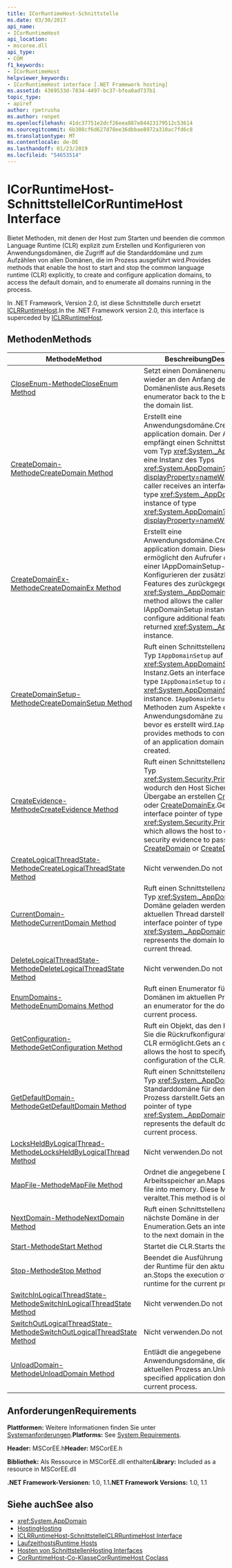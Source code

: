```yaml
---
title: ICorRuntimeHost-Schnittstelle
ms.date: 03/30/2017
api_name:
- ICorRuntimeHost
api_location:
- mscoree.dll
api_type:
- COM
f1_keywords:
- ICorRuntimeHost
helpviewer_keywords:
- ICorRuntimeHost interface [.NET Framework hosting]
ms.assetid: 4369533d-7834-4497-bc37-bfea0ad737b1
topic_type:
- apiref
author: rpetrusha
ms.author: ronpet
ms.openlocfilehash: 41dc37751e2dcf26eea887e84423179512c53614
ms.sourcegitcommit: 6b308cf6d627d78ee36dbbae8972a310ac7fd6c8
ms.translationtype: MT
ms.contentlocale: de-DE
ms.lasthandoff: 01/23/2019
ms.locfileid: "54653514"
---
```

# <a name="icorruntimehost-interface"></a><span data-ttu-id="35ff7-102">ICorRuntimeHost-Schnittstelle</span><span class="sxs-lookup"><span data-stu-id="35ff7-102">ICorRuntimeHost Interface</span></span>
<span data-ttu-id="35ff7-103">Bietet Methoden, mit denen der Host zum Starten und beenden die common Language Runtime (CLR) explizit zum Erstellen und Konfigurieren von Anwendungsdomänen, die Zugriff auf die Standarddomäne und zum Aufzählen von allen Domänen, die im Prozess ausgeführt wird.</span><span class="sxs-lookup"><span data-stu-id="35ff7-103">Provides methods that enable the host to start and stop the common language runtime (CLR) explicitly, to create and configure application domains, to access the default domain, and to enumerate all domains running in the process.</span></span>  
  
 <span data-ttu-id="35ff7-104">In .NET Framework, Version 2.0, ist diese Schnittstelle durch ersetzt [ICLRRuntimeHost](../../../../docs/framework/unmanaged-api/hosting/iclrruntimehost-interface.md).</span><span class="sxs-lookup"><span data-stu-id="35ff7-104">In the .NET Framework version 2.0, this interface is superceded by [ICLRRuntimeHost](../../../../docs/framework/unmanaged-api/hosting/iclrruntimehost-interface.md).</span></span>  
  
## <a name="methods"></a><span data-ttu-id="35ff7-105">Methoden</span><span class="sxs-lookup"><span data-stu-id="35ff7-105">Methods</span></span>  
  
|<span data-ttu-id="35ff7-106">Methode</span><span class="sxs-lookup"><span data-stu-id="35ff7-106">Method</span></span>|<span data-ttu-id="35ff7-107">Beschreibung</span><span class="sxs-lookup"><span data-stu-id="35ff7-107">Description</span></span>|  
|------------|-----------------|  
|[<span data-ttu-id="35ff7-108">CloseEnum-Methode</span><span class="sxs-lookup"><span data-stu-id="35ff7-108">CloseEnum Method</span></span>](../../../../docs/framework/unmanaged-api/hosting/icorruntimehost-closeenum-method.md)|<span data-ttu-id="35ff7-109">Setzt einen Domänenenumerator wieder an den Anfang der Domänenliste aus.</span><span class="sxs-lookup"><span data-stu-id="35ff7-109">Resets a domain enumerator back to the beginning of the domain list.</span></span>|  
|[<span data-ttu-id="35ff7-110">CreateDomain-Methode</span><span class="sxs-lookup"><span data-stu-id="35ff7-110">CreateDomain Method</span></span>](../../../../docs/framework/unmanaged-api/hosting/icorruntimehost-createdomain-method.md)|<span data-ttu-id="35ff7-111">Erstellt eine Anwendungsdomäne.</span><span class="sxs-lookup"><span data-stu-id="35ff7-111">Creates an application domain.</span></span> <span data-ttu-id="35ff7-112">Der Aufrufer empfängt einen Schnittstellenzeiger vom Typ <xref:System._AppDomain> in eine Instanz des Typs <xref:System.AppDomain?displayProperty=nameWithType>.</span><span class="sxs-lookup"><span data-stu-id="35ff7-112">The caller receives an interface pointer of type <xref:System._AppDomain> to an instance of type <xref:System.AppDomain?displayProperty=nameWithType>.</span></span>|  
|[<span data-ttu-id="35ff7-113">CreateDomainEx-Methode</span><span class="sxs-lookup"><span data-stu-id="35ff7-113">CreateDomainEx Method</span></span>](../../../../docs/framework/unmanaged-api/hosting/icorruntimehost-createdomainex-method.md)|<span data-ttu-id="35ff7-114">Erstellt eine Anwendungsdomäne.</span><span class="sxs-lookup"><span data-stu-id="35ff7-114">Creates an application domain.</span></span> <span data-ttu-id="35ff7-115">Diese Methode ermöglicht den Aufrufer die Übergabe einer IAppDomainSetup-Instanz zum Konfigurieren der zusätzlichen Features des zurückgegebenen <xref:System._AppDomain> Instanz.</span><span class="sxs-lookup"><span data-stu-id="35ff7-115">This method allows the caller to pass an IAppDomainSetup instance to configure additional features of the returned <xref:System._AppDomain> instance.</span></span>|  
|[<span data-ttu-id="35ff7-116">CreateDomainSetup-Methode</span><span class="sxs-lookup"><span data-stu-id="35ff7-116">CreateDomainSetup Method</span></span>](../../../../docs/framework/unmanaged-api/hosting/icorruntimehost-createdomainsetup-method.md)|<span data-ttu-id="35ff7-117">Ruft einen Schnittstellenzeiger vom Typ `IAppDomainSetup` auf eine <xref:System.AppDomainSetup> Instanz.</span><span class="sxs-lookup"><span data-stu-id="35ff7-117">Gets an interface pointer of type `IAppDomainSetup` to an <xref:System.AppDomainSetup> instance.</span></span> <span data-ttu-id="35ff7-118">`IAppDomainSetup` Stellt Methoden zum Aspekte einer Anwendungsdomäne zu konfigurieren, bevor es erstellt wird.</span><span class="sxs-lookup"><span data-stu-id="35ff7-118">`IAppDomainSetup` provides methods to configure aspects of an application domain before it is created.</span></span>|  
|[<span data-ttu-id="35ff7-119">CreateEvidence-Methode</span><span class="sxs-lookup"><span data-stu-id="35ff7-119">CreateEvidence Method</span></span>](../../../../docs/framework/unmanaged-api/hosting/icorruntimehost-createevidence-method.md)|<span data-ttu-id="35ff7-120">Ruft einen Schnittstellenzeiger vom Typ <xref:System.Security.Principal.IIdentity>, wodurch den Host Sicherheitsbeweis Übergabe an erstellen [CreateDomain](../../../../docs/framework/unmanaged-api/hosting/icorruntimehost-createdomain-method.md) oder [CreateDomainEx](../../../../docs/framework/unmanaged-api/hosting/icorruntimehost-createdomainex-method.md).</span><span class="sxs-lookup"><span data-stu-id="35ff7-120">Gets an interface pointer of type <xref:System.Security.Principal.IIdentity>, which allows the host to create security evidence to pass to [CreateDomain](../../../../docs/framework/unmanaged-api/hosting/icorruntimehost-createdomain-method.md) or [CreateDomainEx](../../../../docs/framework/unmanaged-api/hosting/icorruntimehost-createdomainex-method.md).</span></span>|  
|[<span data-ttu-id="35ff7-121">CreateLogicalThreadState-Methode</span><span class="sxs-lookup"><span data-stu-id="35ff7-121">CreateLogicalThreadState Method</span></span>](../../../../docs/framework/unmanaged-api/hosting/icorruntimehost-createlogicalthreadstate-method.md)|<span data-ttu-id="35ff7-122">Nicht verwenden.</span><span class="sxs-lookup"><span data-stu-id="35ff7-122">Do not use.</span></span>|  
|[<span data-ttu-id="35ff7-123">CurrentDomain-Methode</span><span class="sxs-lookup"><span data-stu-id="35ff7-123">CurrentDomain Method</span></span>](../../../../docs/framework/unmanaged-api/hosting/icorruntimehost-currentdomain-method.md)|<span data-ttu-id="35ff7-124">Ruft einen Schnittstellenzeiger vom Typ <xref:System._AppDomain> , das die Domäne geladen werden, für den aktuellen Thread darstellt.</span><span class="sxs-lookup"><span data-stu-id="35ff7-124">Gets an interface pointer of type <xref:System._AppDomain> that represents the domain loaded on the current thread.</span></span>|  
|[<span data-ttu-id="35ff7-125">DeleteLogicalThreadState-Methode</span><span class="sxs-lookup"><span data-stu-id="35ff7-125">DeleteLogicalThreadState Method</span></span>](../../../../docs/framework/unmanaged-api/hosting/icorruntimehost-deletelogicalthreadstate-method.md)|<span data-ttu-id="35ff7-126">Nicht verwenden.</span><span class="sxs-lookup"><span data-stu-id="35ff7-126">Do not use.</span></span>|  
|[<span data-ttu-id="35ff7-127">EnumDomains-Methode</span><span class="sxs-lookup"><span data-stu-id="35ff7-127">EnumDomains Method</span></span>](../../../../docs/framework/unmanaged-api/hosting/icorruntimehost-enumdomains-method.md)|<span data-ttu-id="35ff7-128">Ruft einen Enumerator für die Domänen im aktuellen Prozess ab.</span><span class="sxs-lookup"><span data-stu-id="35ff7-128">Gets an enumerator for the domains in the current process.</span></span>|  
|[<span data-ttu-id="35ff7-129">GetConfiguration-Methode</span><span class="sxs-lookup"><span data-stu-id="35ff7-129">GetConfiguration Method</span></span>](../../../../docs/framework/unmanaged-api/hosting/icorruntimehost-getconfiguration-method.md)|<span data-ttu-id="35ff7-130">Ruft ein Objekt, das den Host Geben Sie die Rückrufkonfiguration, der die CLR ermöglicht.</span><span class="sxs-lookup"><span data-stu-id="35ff7-130">Gets an object that allows the host to specify the callback configuration of the CLR.</span></span>|  
|[<span data-ttu-id="35ff7-131">GetDefaultDomain-Methode</span><span class="sxs-lookup"><span data-stu-id="35ff7-131">GetDefaultDomain Method</span></span>](../../../../docs/framework/unmanaged-api/hosting/icorruntimehost-getdefaultdomain-method.md)|<span data-ttu-id="35ff7-132">Ruft einen Schnittstellenzeiger vom Typ <xref:System._AppDomain> , die die Standarddomäne für den aktuellen Prozess darstellt.</span><span class="sxs-lookup"><span data-stu-id="35ff7-132">Gets an interface pointer of type <xref:System._AppDomain> that represents the default domain for the current process.</span></span>|  
|[<span data-ttu-id="35ff7-133">LocksHeldByLogicalThread-Methode</span><span class="sxs-lookup"><span data-stu-id="35ff7-133">LocksHeldByLogicalThread Method</span></span>](../../../../docs/framework/unmanaged-api/hosting/icorruntimehost-locksheldbylogicalthread-method.md)|<span data-ttu-id="35ff7-134">Nicht verwenden.</span><span class="sxs-lookup"><span data-stu-id="35ff7-134">Do not use.</span></span>|  
|[<span data-ttu-id="35ff7-135">MapFile-Methode</span><span class="sxs-lookup"><span data-stu-id="35ff7-135">MapFile Method</span></span>](../../../../docs/framework/unmanaged-api/hosting/icorruntimehost-mapfile-method.md)|<span data-ttu-id="35ff7-136">Ordnet die angegebene Datei in den Arbeitsspeicher an.</span><span class="sxs-lookup"><span data-stu-id="35ff7-136">Maps the specified file into memory.</span></span> <span data-ttu-id="35ff7-137">Diese Methode ist veraltet.</span><span class="sxs-lookup"><span data-stu-id="35ff7-137">This method is obsolete.</span></span>|  
|[<span data-ttu-id="35ff7-138">NextDomain-Methode</span><span class="sxs-lookup"><span data-stu-id="35ff7-138">NextDomain Method</span></span>](../../../../docs/framework/unmanaged-api/hosting/icorruntimehost-nextdomain-method.md)|<span data-ttu-id="35ff7-139">Ruft einen Schnittstellenzeiger auf die nächste Domäne in der Enumeration.</span><span class="sxs-lookup"><span data-stu-id="35ff7-139">Gets an interface pointer to the next domain in the enumeration.</span></span>|  
|[<span data-ttu-id="35ff7-140">Start-Methode</span><span class="sxs-lookup"><span data-stu-id="35ff7-140">Start Method</span></span>](../../../../docs/framework/unmanaged-api/hosting/icorruntimehost-start-method.md)|<span data-ttu-id="35ff7-141">Startet die CLR.</span><span class="sxs-lookup"><span data-stu-id="35ff7-141">Starts the CLR.</span></span>|  
|[<span data-ttu-id="35ff7-142">Stop-Methode</span><span class="sxs-lookup"><span data-stu-id="35ff7-142">Stop Method</span></span>](../../../../docs/framework/unmanaged-api/hosting/icorruntimehost-stop-method.md)|<span data-ttu-id="35ff7-143">Beendet die Ausführung von Code in der Runtime für den aktuellen Prozess an.</span><span class="sxs-lookup"><span data-stu-id="35ff7-143">Stops the execution of code in the runtime for the current process.</span></span>|  
|[<span data-ttu-id="35ff7-144">SwitchInLogicalThreadState-Methode</span><span class="sxs-lookup"><span data-stu-id="35ff7-144">SwitchInLogicalThreadState Method</span></span>](../../../../docs/framework/unmanaged-api/hosting/icorruntimehost-switchinlogicalthreadstate-method.md)|<span data-ttu-id="35ff7-145">Nicht verwenden.</span><span class="sxs-lookup"><span data-stu-id="35ff7-145">Do not use.</span></span>|  
|[<span data-ttu-id="35ff7-146">SwitchOutLogicalThreadState-Methode</span><span class="sxs-lookup"><span data-stu-id="35ff7-146">SwitchOutLogicalThreadState Method</span></span>](../../../../docs/framework/unmanaged-api/hosting/icorruntimehost-switchoutlogicalthreadstate-method.md)|<span data-ttu-id="35ff7-147">Nicht verwenden.</span><span class="sxs-lookup"><span data-stu-id="35ff7-147">Do not use.</span></span>|  
|[<span data-ttu-id="35ff7-148">UnloadDomain-Methode</span><span class="sxs-lookup"><span data-stu-id="35ff7-148">UnloadDomain Method</span></span>](../../../../docs/framework/unmanaged-api/hosting/icorruntimehost-unloaddomain-method.md)|<span data-ttu-id="35ff7-149">Entlädt die angegebene Anwendungsdomäne, die vom aktuellen Prozess an.</span><span class="sxs-lookup"><span data-stu-id="35ff7-149">Unloads the specified application domain from the current process.</span></span>|  
  
## <a name="requirements"></a><span data-ttu-id="35ff7-150">Anforderungen</span><span class="sxs-lookup"><span data-stu-id="35ff7-150">Requirements</span></span>  
 <span data-ttu-id="35ff7-151">**Plattformen:** Weitere Informationen finden Sie unter [Systemanforderungen](../../../../docs/framework/get-started/system-requirements.md).</span><span class="sxs-lookup"><span data-stu-id="35ff7-151">**Platforms:** See [System Requirements](../../../../docs/framework/get-started/system-requirements.md).</span></span>  
  
 <span data-ttu-id="35ff7-152">**Header:** MSCorEE.h</span><span class="sxs-lookup"><span data-stu-id="35ff7-152">**Header:** MSCorEE.h</span></span>  
  
 <span data-ttu-id="35ff7-153">**Bibliothek:** Als Ressource in MSCorEE.dll enthalten</span><span class="sxs-lookup"><span data-stu-id="35ff7-153">**Library:** Included as a resource in MSCorEE.dll</span></span>  
  
 <span data-ttu-id="35ff7-154">**.NET Framework-Versionen:** 1.0, 1.1</span><span class="sxs-lookup"><span data-stu-id="35ff7-154">**.NET Framework Versions:** 1.0, 1.1</span></span>  
  
## <a name="see-also"></a><span data-ttu-id="35ff7-155">Siehe auch</span><span class="sxs-lookup"><span data-stu-id="35ff7-155">See also</span></span>
- <xref:System.AppDomain>
- [<span data-ttu-id="35ff7-156">Hosting</span><span class="sxs-lookup"><span data-stu-id="35ff7-156">Hosting</span></span>](../../../../docs/framework/unmanaged-api/hosting/index.md)
- [<span data-ttu-id="35ff7-157">ICLRRuntimeHost-Schnittstelle</span><span class="sxs-lookup"><span data-stu-id="35ff7-157">ICLRRuntimeHost Interface</span></span>](../../../../docs/framework/unmanaged-api/hosting/iclrruntimehost-interface.md)
- [<span data-ttu-id="35ff7-158">Laufzeithosts</span><span class="sxs-lookup"><span data-stu-id="35ff7-158">Runtime Hosts</span></span>](https://msdn.microsoft.com/library/99d9246a-b994-4fe5-985c-8588d1d59998)
- [<span data-ttu-id="35ff7-159">Hosten von Schnittstellen</span><span class="sxs-lookup"><span data-stu-id="35ff7-159">Hosting Interfaces</span></span>](../../../../docs/framework/unmanaged-api/hosting/hosting-interfaces.md)
- [<span data-ttu-id="35ff7-160">CorRuntimeHost-Co-Klasse</span><span class="sxs-lookup"><span data-stu-id="35ff7-160">CorRuntimeHost Coclass</span></span>](../../../../docs/framework/unmanaged-api/hosting/corruntimehost-coclass.md)
